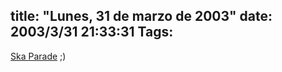 title: "Lunes, 31 de marzo de 2003"
date: 2003/3/31 21:33:31
Tags: 
---
<a href="http://web.archive.org/web/20030410165512/http://www.skaparade.com/">Ska Parade</a> ;)
